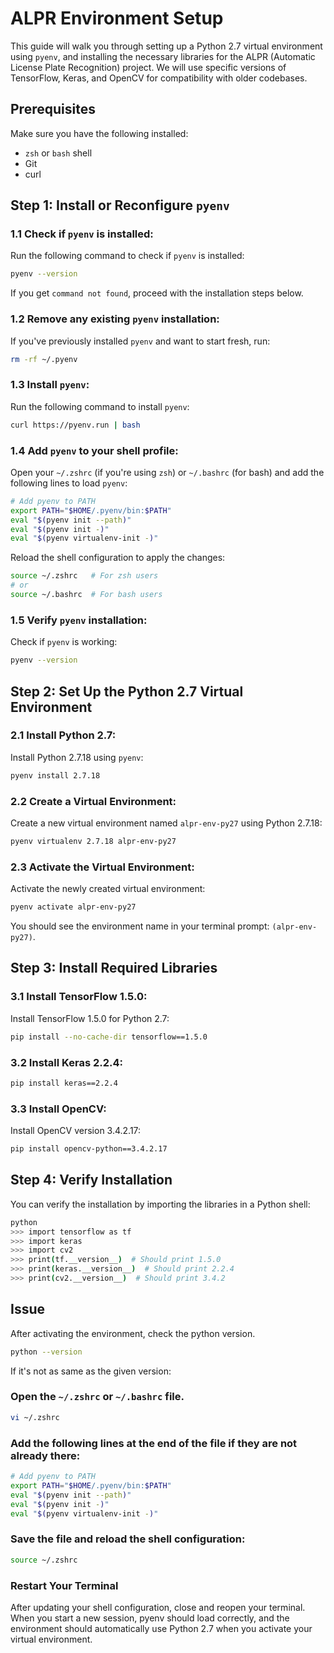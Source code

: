 
# ALPR Environment Setup

This guide will walk you through setting up a Python 2.7 virtual environment using `pyenv`, and installing the necessary libraries for the ALPR (Automatic License Plate Recognition) project. We will use specific versions of TensorFlow, Keras, and OpenCV for compatibility with older codebases.

## Prerequisites

Make sure you have the following installed:

- `zsh` or `bash` shell
- Git
- curl

## Step 1: Install or Reconfigure `pyenv`

### 1.1 Check if `pyenv` is installed:

Run the following command to check if `pyenv` is installed:

```bash
pyenv --version
```

If you get `command not found`, proceed with the installation steps below.

### 1.2 Remove any existing `pyenv` installation:

If you've previously installed `pyenv` and want to start fresh, run:

```bash
rm -rf ~/.pyenv
```

### 1.3 Install `pyenv`:

Run the following command to install `pyenv`:

```bash
curl https://pyenv.run | bash
```

### 1.4 Add `pyenv` to your shell profile:

Open your `~/.zshrc` (if you're using `zsh`) or `~/.bashrc` (for bash) and add the following lines to load `pyenv`:

```bash
# Add pyenv to PATH
export PATH="$HOME/.pyenv/bin:$PATH"
eval "$(pyenv init --path)"
eval "$(pyenv init -)"
eval "$(pyenv virtualenv-init -)"
```

Reload the shell configuration to apply the changes:

```bash
source ~/.zshrc   # For zsh users
# or
source ~/.bashrc  # For bash users
```

### 1.5 Verify `pyenv` installation:

Check if `pyenv` is working:

```bash
pyenv --version
```

## Step 2: Set Up the Python 2.7 Virtual Environment

### 2.1 Install Python 2.7:

Install Python 2.7.18 using `pyenv`:

```bash
pyenv install 2.7.18
```

### 2.2 Create a Virtual Environment:

Create a new virtual environment named `alpr-env-py27` using Python 2.7.18:

```bash
pyenv virtualenv 2.7.18 alpr-env-py27
```

### 2.3 Activate the Virtual Environment:

Activate the newly created virtual environment:

```bash
pyenv activate alpr-env-py27
```

You should see the environment name in your terminal prompt: `(alpr-env-py27)`.

## Step 3: Install Required Libraries

### 3.1 Install TensorFlow 1.5.0:

Install TensorFlow 1.5.0 for Python 2.7:

```bash
pip install --no-cache-dir tensorflow==1.5.0
```

### 3.2 Install Keras 2.2.4:

```bash
pip install keras==2.2.4
```

### 3.3 Install OpenCV:

Install OpenCV version 3.4.2.17:

```bash
pip install opencv-python==3.4.2.17
```

## Step 4: Verify Installation

You can verify the installation by importing the libraries in a Python shell:

```bash
python
>>> import tensorflow as tf
>>> import keras
>>> import cv2
>>> print(tf.__version__)  # Should print 1.5.0
>>> print(keras.__version__)  # Should print 2.2.4
>>> print(cv2.__version__)  # Should print 3.4.2
```


## Issue

After activating the environment, check the python version.
```bash
python --version
```
If it's not as same as the given version:
### Open the `~/.zshrc` or `~/.bashrc` file.
```bash
vi ~/.zshrc
```
### Add the following lines at the end of the file if they are not already there:

```bash
# Add pyenv to PATH
export PATH="$HOME/.pyenv/bin:$PATH"
eval "$(pyenv init --path)"
eval "$(pyenv init -)"
eval "$(pyenv virtualenv-init -)"
```
### Save the file and reload the shell configuration:

```bash
source ~/.zshrc
```
### Restart Your Terminal
After updating your shell configuration, close and reopen your terminal. When you start a new session, pyenv should load correctly, and the environment should automatically use Python 2.7 when you activate your virtual environment.
